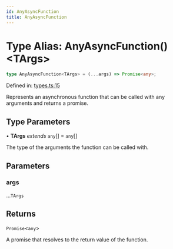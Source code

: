 ```yaml
---
id: AnyAsyncFunction
title: AnyAsyncFunction
---
```


<!-- DO NOT EDIT: this page is autogenerated from the type comments -->

# Type Alias: AnyAsyncFunction()\<TArgs\>

```ts
type AnyAsyncFunction<TArgs> = (...args) => Promise<any>;
```

Defined in: [types.ts:15](https://github.com/TanStack/pacer/blob/main/packages/pacer/src/types.ts#L15)

Represents an asynchronous function that can be called with any arguments and returns a promise.

## Type Parameters

• **TArgs** *extends* `any`[] = `any`[]

The type of the arguments the function can be called with.

## Parameters

### args

...`TArgs`

## Returns

`Promise`\<`any`\>

A promise that resolves to the return value of the function.
